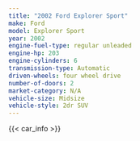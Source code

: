 ```yaml
---
title: "2002 Ford Explorer Sport"
make: Ford
model: Explorer Sport
year: 2002
engine-fuel-type: regular unleaded
engine-hp: 203
engine-cylinders: 6
transmission-type: Automatic
driven-wheels: four wheel drive
number-of-doors: 2
market-category: N/A
vehicle-size: Midsize
vehicle-style: 2dr SUV
---
```


{{< car_info >}}
